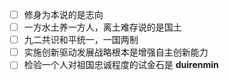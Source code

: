  - [ ] 修身为本说的是志向
 - [ ] 一方水土养一方人，离土难存说的是国土
 - [ ] 九二共识和平统一，一国两制
 - [ ] 实施创新驱动发展战略根本是增强自主创新能力
 - [ ] 检验一个人对祖国忠诚程度的试金石是 **duirenmin**

<!--stackedit_data:
eyJoaXN0b3J5IjpbMTU2OTgwOTczXX0=
-->